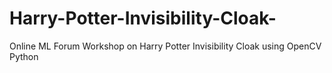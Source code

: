 # Harry-Potter-Invisibility-Cloak-
Online ML Forum Workshop on Harry Potter Invisibility Cloak using OpenCV Python 
